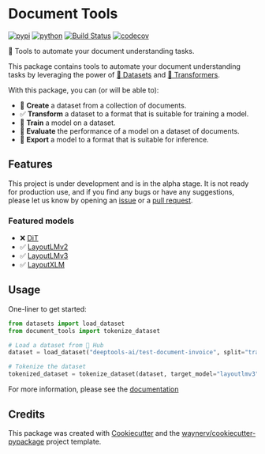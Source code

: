 # Document Tools


[![pypi](https://img.shields.io/pypi/v/document-tools.svg)](https://pypi.org/project/document-tools/)
[![python](https://img.shields.io/pypi/pyversions/document-tools.svg)](https://pypi.org/project/document-tools/)
[![Build Status](https://github.com/deeptools-ai/document-tools/actions/workflows/dev.yml/badge.svg)](https://github.com/deeptools-ai/document-tools/actions/workflows/dev.yml)
[![codecov](https://codecov.io/gh/deeptools-ai/document-tools/branch/main/graphs/badge.svg)](https://codecov.io/github/deeptools-ai/document-tools)



🔧 Tools to automate your document understanding tasks.

This package contains tools to automate your document understanding tasks by leveraging the power of
[🤗 Datasets](https://github.com/huggingface/datasets) and [🤗 Transformers](https://github.com/huggingface/transformers).

With this package, you can (or will be able to):

- 🚧 **Create** a dataset from a collection of documents.
- ✅ **Transform** a dataset to a format that is suitable for training a model.
- 🚧 **Train** a model on a dataset.
- 🚧 **Evaluate** the performance of a model on a dataset of documents.
- 🚧 **Export** a model to a format that is suitable for inference.


## Features

This project is under development and is in the alpha stage. It is not ready for production use, and if you find any
bugs or have any suggestions, please let us know by opening an [issue](https://github.com/deeptools-ai/document-tools/issues)
or a [pull request](https://github.com/deeptools-ai/document-tools/pulls).

### Featured models

- ❌ [DiT](https://huggingface.co/docs/transformers/model_doc/dit)
- ✅ [LayoutLMv2](https://huggingface.co/docs/transformers/model_doc/layoutlmv2)
- ✅ [LayoutLMv3](https://huggingface.co/docs/transformers/model_doc/layoutlmv3)
- ✅ [LayoutXLM](https://huggingface.co/docs/transformers/model_doc/layoutxlm)

## Usage

One-liner to get started:

```python
from datasets import load_dataset
from document_tools import tokenize_dataset

# Load a dataset from 🤗 Hub
dataset = load_dataset("deeptools-ai/test-document-invoice", split="train")

# Tokenize the dataset
tokenized_dataset = tokenize_dataset(dataset, target_model="layoutlmv3")
```

For more information, please see the [documentation](https://deeptools-ai.github.io/document-tools/)

## Credits

This package was created with [Cookiecutter](https://github.com/audreyr/cookiecutter) and the [waynerv/cookiecutter-pypackage](https://github.com/waynerv/cookiecutter-pypackage) project template.

